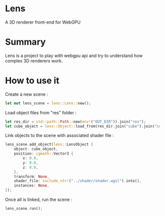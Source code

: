 # Lens

A 3D renderer front-end for WebGPU

# Summary

Lens is a project to play with webgpu api and try to understand how complex 3D renderers work.

# How to use it

Create a new scene :

```rust
let mut lens_scene = lens::Lens::new();
```

Load object files from "res" folder :

```rust
let res_dir = std::path::Path::new(env!("OUT_DIR")).join("res");
let cube_object = lens::Object::load_from(res_dir.join("cube").join("cube.obj"));
```

Link objects to the scene with associated shader file :

```rust
lens_scene.add_object(lens::LensObject {
    object: cube_object,
    position: cgmath::Vector3 {
        x: 0.0,
        y: 0.0,
        z: 0.0,
    },
    transform: None,
    shader_file: include_str!("../shader/shader.wgsl").into(),
    instances: None,
});
```

Once all is linked, run the scene :

```rust
lens_scene.run();
```